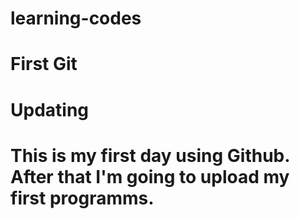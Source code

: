 # learning-codes
# First Git 
# Updating

# This is my first day using Github. After that I'm going to upload my first programms.
